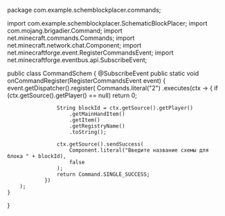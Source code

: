 package com.example.schemblockplacer.commands;

import com.example.schemblockplacer.SchematicBlockPlacer;
import com.mojang.brigadier.Command;
import net.minecraft.commands.Commands;
import net.minecraft.network.chat.Component;
import net.minecraftforge.event.RegisterCommandsEvent;
import net.minecraftforge.eventbus.api.SubscribeEvent;

public class CommandSchem {
    @SubscribeEvent
    public static void onCommandRegister(RegisterCommandsEvent event) {
        event.getDispatcher().register(
            Commands.literal("2")
                .executes(ctx -> {
                    if (ctx.getSource().getPlayer() == null) return 0;
                    
                    String blockId = ctx.getSource().getPlayer()
                        .getMainHandItem()
                        .getItem()
                        .getRegistryName()
                        .toString();
                    
                    ctx.getSource().sendSuccess(
                        Component.literal("Введите название схемы для блока " + blockId),
                        false
                    );
                    return Command.SINGLE_SUCCESS;
                })
        );
    }
}
